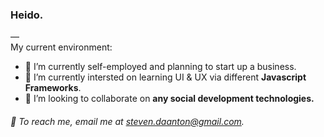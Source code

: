 ### Heido.
—<br>
My current environment:
* 💼 I’m currently self-employed and planning to start up a business.
* 👥 I’m currently intersted on learning UI & UX via different **Javascript Frameworks**.
* 🌇 I’m looking to collaborate on **any social development technologies.**<br>

###### 📧 To reach me, email me at steven.daanton@gmail.com.

